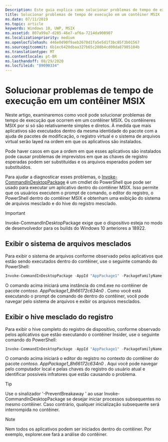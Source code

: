 ```yaml
---
Description: Este guia explica como solucionar problemas de tempo de execução em um contêiner MSIX.
title: Solucionar problemas de tempo de execução em um contêiner MSIX
ms.date: 07/11/2019
ms.topic: article
keywords: Windows 10, UWP, MSIX
ms.assetid: 807a99a7-d285-46e7-af6a-7214da908907
ms.localizationpriority: medium
ms.openlocfilehash: 446e0d90f9aeb2670d1fa5e5d1f3bc85f3b01567
ms.sourcegitcommit: 6b1ec6420dbaa327b65c208b4cd00da87985104b
ms.translationtype: MT
ms.contentlocale: pt-BR
ms.lasthandoff: 08/29/2020
ms.locfileid: "89090334"
---
```

# <a name="troubleshoot-runtime-issues-in-an-msix-container"></a>Solucionar problemas de tempo de execução em um contêiner MSIX 

Neste artigo, examinaremos como você pode solucionar problemas de tempo de execução que ocorrem em um contêiner MSIX. Os contêineres MSIX por si só são relativamente simples e diretos. À medida que mais aplicativos são executados dentro da mesma identidade do pacote com a ajuda de pacotes de modificação, o registro virtual e o sistema de arquivos virtual serão layed na ordem em que os aplicativos são instalados. 

Pode haver casos em que a ordem em que esses aplicativos são instalados pode causar problemas de imprevistos em que as chaves de registro esperadas podem ser substituídas e os arquivos esperados podem ser substituídos. 

Para ajudar a diagnosticar esses problemas, o [Invoke-CommandInDesktopPackage](/powershell/module/appx/invoke-commandindesktoppackage?view=win10-ps) é um cmdlet do PowerShell que pode ser usado para executar um aplicativo dentro do contêiner MSIX. Isso permite que os usuários executem o prompt de comando, o editor do registro, o PowerShell dentro do contêiner MSIX e obtenham uma exibição do sistema de arquivos mesclado e do hive do registro mesclado. 

 > [!IMPORTANT]
 > Invoke-CommandInDesktopPackage exige que o dispositivo esteja no modo de desenvolvedor para os builds do Windows 10 anteriores a 18922.


## <a name="view-the-merged-file-system"></a>Exibir o sistema de arquivos mesclados

Para exibir o sistema de arquivos conforme observado pelos aplicativos que estão sendo executados dentro do contêiner, use o seguinte comando do PowerShell:

``` PowerShell
Invoke-CommandInDesktopPackage -AppId "AppPackage1" -PackageFamilyName "Contoso.AppPackage1_8h66172c634n0" -Command "cmd.exe" -PreventBreakaway
```

O comando acima iniciará uma instância do cmd.exe no contêiner de pacote *contoso. AppPackage1_8h66172c634n0* . Como você está executando o prompt de comando de dentro do contêiner, você pode navegar pelo sistema de arquivos e exibir os arquivos mesclados. 

## <a name="view-the-merged-registry-hive"></a>Exibir o hive mesclado do registro

Para exibir o hive completo do registro de dispositivo, conforme observado pelos aplicativos que estão executando o contêiner Insider, use o seguinte comando do PowerShell:

``` PowerShell
Invoke-CommandInDesktopPackage -AppId "AppPackage1" -PackageFamilyName "Contoso.AppPackage1_8h66172c634n0" -Command "regedit.exe" -PreventBreakaway
```

O comando acima iniciará o editor do registro no contexto do contêiner do pacote *contoso. AppPackage1_8h66172c634n0* . Aqui você pode navegar pelo computador local e pelas chaves do registro do usuário atual e identificar possíveis infratores que estão causando o problema. 

 >[!TIP]
 > Use o sinalizador '-PreventBreakaway ' ao usar Invoke-CommandInDesktopPackage se desejar iniciar processos subsequentes no mesmo contêiner. Caso contrário, qualquer inicialização subsequente será interrompida no contêiner. 

 >[!NOTE]
 > Nem todos os aplicativos podem ser iniciados dentro do contêiner. Por exemplo, explorer.exe fará a análise do contêiner.